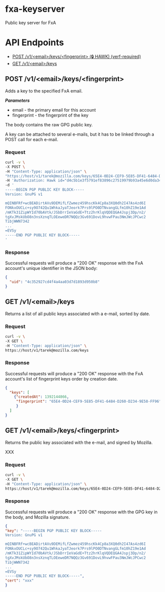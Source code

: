 fxa-keyserver
=============

Public key server for FxA


# API Endpoints


* [POST /v1/\<email\>/keys/\<fingerprint\> (:lock: HAWK) (verf-required)](#post-v1emailkeysfingerprint)
* [GET  /v1/\<email\>/keys](#get-v1emailkeys)


## POST /v1/\<email\>/keys/\<fingerprint\>

Adds a key to the specified FxA email.

___Parameters___

* email - the primary email for this account
* fingerprint - the fingerprint of the key

The body contains the raw GPG public key.

A key can be attached to several e-mails, but it has to be linked through
a POST call for each e-mail.

### Request

```sh
curl -v \
-X POST \
-H "Content-Type: application/json" \
"https://host/v1/tarek@mozilla.com/keys/65E4-0D24-CEF9-5E85-DF41-6484-D260-D234-9E58-FF96" \
-H 'Authorization: Hawk id="d4c5b1e3f5791ef83896c27519979b93a45e6d0da34c7509c5632ac35b28b48d", ts="1373391043", nonce="ohQjqb", mac="LAnpP3P2PXelC6hUoUaHP72nCqY5Iibaa3eeiGBqIIU="' \
-d '
-----BEGIN PGP PUBLIC KEY BLOCK-----
Version: GnuPG v1

mQINBFRf+wcBEADirtAVu9DEMifLfZwmez459hscKk4Cp8a3XQ0dh2I47As4zd6I
FONkxOUCLc+sy9O742Qu1WhkaJyaTJeork7Prs9lPO0DTNvangGLfm10hZ19e1Ad
/mKTk31ZipWYId70bAVtk/JSbDrrIeVaGdE+Ttz2hrKlqVQDEQGA4Jspj3Dp/n2/
tgXvJMskUbO8n3nsXznqTLOEeweDR7NQQz3Gv691DovL9hvwFPau3NmJWcJPCwc2
TibjWWN7342
...
=EVSy
-----END PGP PUBLIC KEY BLOCK-----
'
```

### Response

Successful requests will produce a "200 OK" response with the FxA account's unique identifier in the JSON body:

```json
{
  "uid": "4c352927cd4f4a4aa03d7d1893d950b8"
}
```

## GET /v1/\<email\>/keys

Returns a list of all public keys associated with a e-mail, sorted by date.


### Request

```sh
curl -v \
-X GET \
-H "Content-Type: application/json" \
https://host/v1/tarek@mozilla.com/keys
```

### Response

Successful requests will produce a "200 OK" response with the FxA account's list of fingerprint keys
order by creation date.

```json
{
  "keys": [
    {"createdAt": 1392144866, 
     "fingerprint": "65E4-0D24-CEF9-5E85-DF41-6484-D260-D234-9E58-FF96"
     }
  ]
}
```

## GET /v1/\<email\>/keys/\<fingerprint\>

Returns the public key associated with the e-mail, and signed by Mozilla.

XXX


### Request

```sh
curl -v \
-X GET \
-H "Content-Type: application/json" \
https://host/v1/tarek@mozilla.com/keys/65E4-0D24-CEF9-5E85-DF41-6484-D260-D234-9E58-FF96
```

### Response

Successful requests will produce a "200 OK" response with the GPG key in the body,
and Mozilla signature.


```json
{
"key": "-----BEGIN PGP PUBLIC KEY BLOCK-----
Version: GnuPG v1

mQINBFRf+wcBEADirtAVu9DEMifLfZwmez459hscKk4Cp8a3XQ0dh2I47As4zd6I
FONkxOUCLc+sy9O742Qu1WhkaJyaTJeork7Prs9lPO0DTNvangGLfm10hZ19e1Ad
/mKTk31ZipWYId70bAVtk/JSbDrrIeVaGdE+Ttz2hrKlqVQDEQGA4Jspj3Dp/n2/
tgXvJMskUbO8n3nsXznqTLOEeweDR7NQQz3Gv691DovL9hvwFPau3NmJWcJPCwc2
TibjWWN7342
...
=EVSy
-----END PGP PUBLIC KEY BLOCK-----",
"cert": "xxx"
}
```
